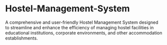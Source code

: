 # Hostel-Management-System
A comprehensive and user-friendly Hostel Management System designed to streamline and enhance the efficiency of managing hostel facilities in educational institutions, corporate environments, and other accommodation establishments.
